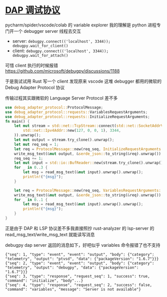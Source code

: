 # [DAP 调试协议](/2023/07/debugpy_debug_adapter_protocol.md)

pycharm/spider/vscode/colab 的 variable explorer 我的理解是 python 进程专门开一个 debugger server 线程去交互

- server: `debugpy.connect(('localhost', 3344)); debugpy.wait_for_client()`
- client: `debugpy.connect(('localhost', 3344)); debugpy.wait_for_attach()`

可惜 client 执行的时候报错 <https://github.com/microsoft/debugpy/discussions/1188>

于是我试试用 Rust 写一个 client 发现原来 vscode 这堆 debugger 都用的微软的 Debug Adapter Protocol 协议

传输过程其实跟微软的 Language Server Protocol 差不多

```rust
use debug_adapter_protocol::ProtocolMessage;
use debug_adapter_protocol::requests::VariablesRequestArguments;
use debug_adapter_protocol::requests::InitializeRequestArguments;
fn main() {
    let mut stream = std::net::TcpStream::connect(std::net::SocketAddrV4::new(
        std::net::Ipv4Addr::new(127, 0, 0, 1), 3344,
    )).unwrap();
    let mut output = stream.try_clone().unwrap();
    let mut req_seq = 1;
    let req = ProtocolMessage::new(req_seq, InitializeRequestArguments::builder().adapter_id("debugpy".to_string()).build());
    write_msg_text(&mut output, &serde_json::to_string(&req).unwrap()).unwrap();
    req_seq += 1;
    let mut input = std::io::BufReader::new(stream.try_clone().unwrap());
    for _ in 0..3 {
        let msg = read_msg_text(&mut input).unwrap().unwrap();
        println!("{msg}");
    }

    let req = ProtocolMessage::new(req_seq, VariablesRequestArguments::builder().variables_reference(0).start(0).count(5).build());
    write_msg_text(&mut output, &serde_json::to_string(&req).unwrap()).unwrap();
    for _ in 0..1 {
        let msg = read_msg_text(&mut input).unwrap().unwrap();
        println!("{msg}");
    }
}
```

正是由于 DAP 和 LSP 协议差不多我直接照抄 rust-analyzer 的 lsp-server 的 read_msg_text/write_msg_text 就能读写消息

debugpy dap server 返回的消息如下，好吧似乎 variables 命令报错了也不支持

```
{"seq": 1, "type": "event", "event": "output", "body": {"category": "telemetry", "output": "ptvsd", "data": {"packageVersion": "1.6.7"}}}
{"seq": 2, "type": "event", "event": "output", "body": {"category": "telemetry", "output": "debugpy", "data": {"packageVersion": "1.6.7"}}}
{"seq": 3, "type": "response", "request_seq": 1, "success": true, "command": "initialize", "body"...}
{"seq": 4, "type": "response", "request_seq": 2, "success": false, "command": "variables", "message": "Server is not available"}
```
